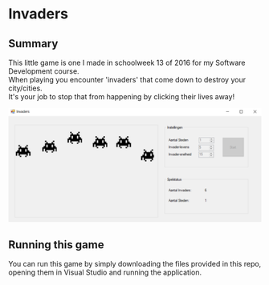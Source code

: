 # Invaders
## Summary
This little game is one I made in schoolweek 13 of 2016 for my Software Development course.  
When playing you encounter 'invaders' that come down to destroy your city/cities.  
It's your job to stop that from happening by clicking their lives away!  

![Invaders interface](images/invaders_screen.png)

## Running this game
You can run this game by simply downloading the files provided in this repo, opening them in Visual Studio and running the application.
